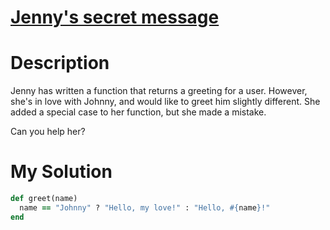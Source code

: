 # [Jenny's secret message](https://www.codewars.com/kata/55225023e1be1ec8bc000390)

# Description
Jenny has written a function that returns a greeting for a user. However, she's in love with Johnny, and would like to 
greet him slightly different. She added a special case to her function, but she made a mistake.

Can you help her?

# My Solution
```ruby
def greet(name)
  name == "Johnny" ? "Hello, my love!" : "Hello, #{name}!"
end
```
